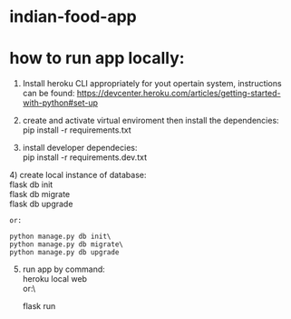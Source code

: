 # indian-food-app

# how to run app locally:
1) Install heroku CLI appropriately for yout opertain system, instructions can be found:
    https://devcenter.heroku.com/articles/getting-started-with-python#set-up

2) create and activate virtual enviroment then install the dependencies:\
    pip install -r requirements.txt

3) install developer dependecies:\
    pip install -r requirements.dev.txt

4\) create local instance of database:\
    flask db init\
    flask db migrate\
    flask db upgrade

    or:

    python manage.py db init\
    python manage.py db migrate\
    python manage.py db upgrade

5) run app by command:\
    heroku local web \
    or:\

    flask run
